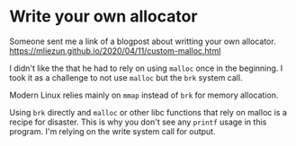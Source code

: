
# Write your own allocator

Someone sent me a link of a blogpost about writting your own allocator.
https://mliezun.github.io/2020/04/11/custom-malloc.html 

I didn't like the that he had to rely on using `malloc` once in the beginning.
I took it as a challenge to not use `malloc` but the `brk` system call.

Modern Linux relies mainly on `mmap` instead of `brk` for memory allocation.

Using `brk` directly and `malloc` or other libc functions that rely on 
malloc is a recipe for disaster. This is why you don't see any `printf` 
usage in this program. I'm relying on the write system call for output.


